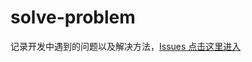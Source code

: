 # solve-problem
记录开发中遇到的问题以及解决方法，[Issues 点击这里进入](https://github.com/liangfengbo/solve-problem/issues)
